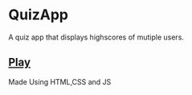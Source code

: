 
# QuizApp 
A quiz app that displays highscores of mutiple users.

## [Play](https://sehgxl.github.io/Quiz-App/)



Made Using HTML,CSS and JS
